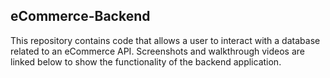 ## eCommerce-Backend

This repository contains code that allows a user to interact with a database related to an eCommerce API.  Screenshots and walkthrough videos are linked below to show the functionality of the backend application.
